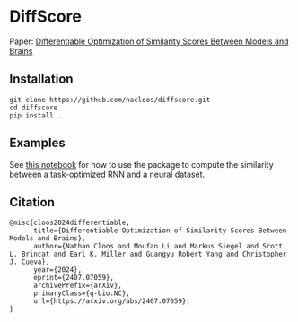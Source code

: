 # DiffScore
Paper: [Differentiable Optimization of Similarity Scores Between Models and Brains](http://www.arxiv.org/abs/2407.07059)

## Installation
```
git clone https://github.com/nacloos/diffscore.git
cd diffscore
pip install .
```

## Examples
See [this notebook](examples/rnn-data-similarity-mante2013.ipynb) for how to use the package to compute the similarity between a task-optimized RNN and a neural dataset.

## Citation
```
@misc{cloos2024differentiable,
      title={Differentiable Optimization of Similarity Scores Between Models and Brains}, 
      author={Nathan Cloos and Moufan Li and Markus Siegel and Scott L. Brincat and Earl K. Miller and Guangyu Robert Yang and Christopher J. Cueva},
      year={2024},
      eprint={2407.07059},
      archivePrefix={arXiv},
      primaryClass={q-bio.NC},
      url={https://arxiv.org/abs/2407.07059}, 
}
```
